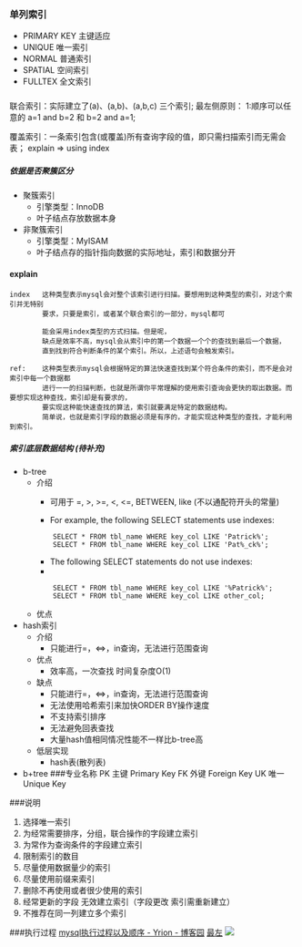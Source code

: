 ### 单列索引
+ PRIMARY KEY 主键适应
+ UNIQUE 唯一索引
+ NORMAL 普通索引
+ SPATIAL 空间索引
+ FULLTEX 全文索引
###
联合索引：实际建立了(a)、(a,b)、(a,b,c) 三个索引;
最左侧原则：
1:顺序可以任意的 a=1 and b=2 和 b=2 and a=1;

覆盖索引：一条索引包含(或覆盖)所有查询字段的值，即只需扫描索引而无需会表； explain => using index

##### 依据是否聚簇区分

- 聚簇索引
  + 引擎类型：InnoDB
  + 叶子结点存放数据本身
- 非聚簇索引
  + 引擎类型：MyISAM
  + 叶子结点存的指针指向数据的实际地址，索引和数据分开
#### explain
```
index   这种类型表示mysql会对整个该索引进行扫描。要想用到这种类型的索引，对这个索引并无特别
        要求，只要是索引，或者某个联合索引的一部分，mysql都可
        
        能会采用index类型的方式扫描。但是呢，
        缺点是效率不高，mysql会从索引中的第一个数据一个个的查找到最后一个数据，
        直到找到符合判断条件的某个索引。所以，上述语句会触发索引。

ref:    这种类型表示mysql会根据特定的算法快速查找到某个符合条件的索引，而不是会对索引中每一个数据都
        进行一一的扫描判断，也就是所谓你平常理解的使用索引查询会更快的取出数据。而要想实现这种查找，索引却是有要求的，
        要实现这种能快速查找的算法，索引就要满足特定的数据结构。
        简单说，也就是索引字段的数据必须是有序的，才能实现这种类型的查找，才能利用到索引。

```
##### 索引底层数据结构 (待补充)
- b-tree
  + 介绍
    * 可用于 =, >, >=, <, <=,  BETWEEN, like (不以通配符开头的常量)

    * For example, the following SELECT statements use indexes:
    ````````
        SELECT * FROM tbl_name WHERE key_col LIKE 'Patrick%';
        SELECT * FROM tbl_name WHERE key_col LIKE 'Pat%_ck%';
    ````````
    * The following SELECT statements do not use indexes:
    * 
    ````````
        SELECT * FROM tbl_name WHERE key_col LIKE '%Patrick%';
        SELECT * FROM tbl_name WHERE key_col LIKE other_col;
    ````````
  + 优点
- hash索引
  + 介绍
    * 只能进行=，<=>，in查询，无法进行范围查询 
  + 优点
    * 效率高，一次查找 时间复杂度O(1)
  + 缺点
    * 只能进行=，<=>，in查询，无法进行范围查询
    * 无法使用哈希索引来加快ORDER BY操作速度
    * 不支持索引排序
    * 无法避免回表查找
    * 大量hash值相同情况性能不一样比b-tree高
  - 低层实现
    * hash表(散列表) 
- b+tree
###专业名称
PK 主键 Primary Key
FK 外键 Foreign Key
UK 唯一 Unique Key

###说明
1. 选择唯一索引
2. 为经常需要排序，分组，联合操作的字段建立索引
3. 为常作为查询条件的字段建立索引
4. 限制索引的数目
5. 尽量使用数据量少的索引
6. 尽量使用前缀来索引
7. 删除不再使用或者很少使用的索引
8. 经常更新的字段 无效建立索引（字段更改 索引需重新建立）
9. 不推荐在同一列建立多个索引


###执行过程
[mysql执行过程以及顺序 - Yrion - 博客园](https://www.cnblogs.com/wyq178/p/11576065.html)
[最左](https://blog.csdn.net/LJFPHP/article/details/90056936)
![](https://img2018.cnblogs.com/blog/1066538/201910/1066538-20191003155130049-1800625122.png)
































